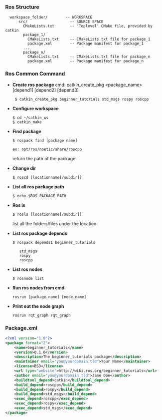 
### Ros Structure
```console
  workspace_folder/        -- WORKSPACE
      src/                   -- SOURCE SPACE
        CMakeLists.txt       -- 'Toplevel' CMake file, provided by catkin
        package_1/
          CMakeLists.txt     -- CMakeLists.txt file for package_1
          package.xml        -- Package manifest for package_1
        ...
        package_n/
          CMakeLists.txt     -- CMakeLists.txt file for package_n
          package.xml        -- Package manifest for package_n
```
### Ros Common Command
- **Create ros package** 
	cmd: catkin_create_pkg <package_name> [depend1] [depend2] [depend3]
	```console
	 $ catkin_create_pkg beginner_tutorials std_msgs rospy roscpp 
	 ```
- **Configure workspace**
    ```console
	$ cd ~/catkin_ws
	$ catkin_make
	```
- **Find package**
	```console 
	$ rospack find [package name]
	```
	```console 
	ex: opt/ros/noetic/share/roscpp
	```
	return the path of the package. 
	
   
- **Change dir**
    ```console
	$ roscd [locationname[/subdir]] 
	```
   
- **List all ros package path**  
    ```console
    $ echo $ROS_PACKAGE_PATH
    ```
   
- **Ros ls**
    ```console 
	$ rosls [locationname[/subdir]] 
	```
    list all the folders/files under the location
 
- **List ros package  depends**
	```console
	$ rospack depends1 beginner_tutorials
	```
	```console
	   std_msgs
	   rospy
	   roscpp
	```
- **List ros nodes**
	```console
	$ rosnode list
	```
		
- **Run ros nodes from cmd**
	```console
	rosrun [package_name] [node_name]
	```
- **Print out the node graph**
	```console
	rosrun rqt_graph rqt_graph
	```

### Package.xml
```xml
<?xml version="1.0"?>
<package format="2">
	<name>beginner_tutorials</name>
	<version>0.1.0</version>
	<description>The beginner_tutorials package</description>
	<maintainer email="you@yourdomain.tld">Your Name</maintainer>
	<license>BSD</license>
	<url type="website">http://wiki.ros.org/beginner_tutorials</url>
	<author email="you@yourdomain.tld">Jane Doe</author>
	<buildtool_depend>catkin</buildtool_depend>
	<build_depend>roscpp</build_depend>
	<build_depend>rospy</build_depend>
	<build_depend>std_msgs</build_depend>
	<exec_depend>roscpp</exec_depend>
	<exec_depend>rospy</exec_depend>
	<exec_depend>std_msgs</exec_depend>
</package>
```
